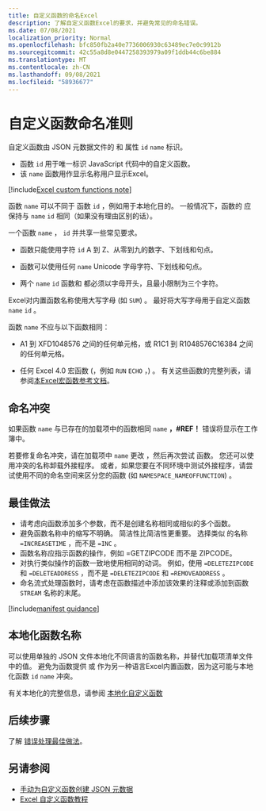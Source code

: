 ```yaml
---
title: 自定义函数的命名Excel
description: 了解自定义函数Excel的要求，并避免常见的命名错误。
ms.date: 07/08/2021
localization_priority: Normal
ms.openlocfilehash: bfc850fb2a40e7736006930c63489ec7e0c9912b
ms.sourcegitcommit: 42c55a8d8e0447258393979a09f1ddb44c6be884
ms.translationtype: MT
ms.contentlocale: zh-CN
ms.lasthandoff: 09/08/2021
ms.locfileid: "58936677"
---
```

# <a name="custom-functions-naming-guidelines"></a>自定义函数命名准则

自定义函数由 JSON 元数据文件的 和 属性 `id` `name` 标识。

- 函数 `id` 用于唯一标识 JavaScript 代码中的自定义函数。
- 该 `name` 函数用作显示名称用户显示Excel。

[!include[Excel custom functions note](../includes/excel-custom-functions-note.md)]

函数 `name` 可以不同于 函数 `id` ，例如用于本地化目的。 一般情况下，函数的 应保持与 `name` `id` 相同（如果没有理由区别的话）。

一个函数 `name` ， `id` 并共享一些常见要求。

- 函数只能使用字符 `id` A 到 Z、从零到九的数字、下划线和句点。

- 函数可以使用任何 `name` Unicode 字母字符、下划线和句点。

- 两个 `name` `id` 函数和 都必须以字母开头，且最小限制为三个字符。

Excel对内置函数名称使用大写字母 (如 `SUM`) 。 最好将大写字母用于自定义函数 `name` `id` 。

函数 `name` 不应与以下函数相同：

- A1 到 XFD1048576 之间的任何单元格，或 R1C1 到 R1048576C16384 之间的任何单元格。

- 任何 Excel 4.0 宏函数 (，例如 `RUN` `ECHO` ，) 。  有关这些函数的完整列表，请参阅[本Excel宏函数参考文档](https://d13ot9o61jdzpp.cloudfront.net/files/Excel%204.0%20Macro%20Functions%20Reference.pdf)。

## <a name="naming-conflicts"></a>命名冲突

如果函数 `name` 与已存在的加载项中的函数相同 `name` **，#REF！** 错误将显示在工作簿中。

若要修复命名冲突，请在加载项中 `name` 更改 ，然后再次尝试 函数。 您还可以使用冲突的名称卸载外接程序。 或者，如果您要在不同环境中测试外接程序，请尝试使用不同的命名空间来区分您的函数 (如 `NAMESPACE_NAMEOFFUNCTION`) 。

## <a name="best-practices"></a>最佳做法

- 请考虑向函数添加多个参数，而不是创建名称相同或相似的多个函数。
- 避免函数名称中的缩写不明确。 简洁性比简洁性更重要。 选择类似 的名称 `=INCREASETIME` ，而不是 `=INC` 。
- 函数名称应指示函数的操作，例如 =GETZIPCODE 而不是 ZIPCODE。
- 对执行类似操作的函数一致地使用相同的动词。 例如，使用 `=DELETEZIPCODE` 和 `=DELETEADDRESS` ，而不是 `=DELETEZIPCODE` 和 `=REMOVEADDRESS` 。
- 命名流式处理函数时，请考虑在函数描述中添加该效果的注释或添加到函数 `STREAM` 名称的末尾。

[!include[manifest guidance](../includes/manifest-guidance.md)]

## <a name="localizing-function-names"></a>本地化函数名称

可以使用单独的 JSON 文件本地化不同语言的函数名称，并替代加载项清单文件中的值。 避免为函数提供 或 作为另一种语言Excel内置函数，因为这可能与本地化函数 `id` `name` 冲突。

有关本地化的完整信息，请参阅 [本地化自定义函数](custom-functions-localize.md)

## <a name="next-steps"></a>后续步骤

了解 [错误处理最佳做法](custom-functions-errors.md)。

## <a name="see-also"></a>另请参阅

* [手动为自定义函数创建 JSON 元数据](custom-functions-json.md)
* [Excel 自定义函数教程](../tutorials/excel-tutorial-create-custom-functions.md)
